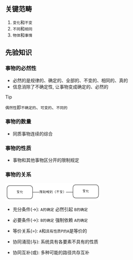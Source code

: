 ## 关键范畴

1. `变化`和`不变`
2. `不同`和`相同`
3. `物体`和`事情`

## 先验知识

### 事物的必然性

- 必然的是规律的、确定的、全部的、不变的、相同的、真的
- 信息消除了不确定性, 让事物变成确定的、必然的

> [!TIP]
> `偶然性`即`不确定的`、`可变的`、`不同的`

### 事物的数量

- 同质事物连续的综合

### 事物的性质

- 事物和其他事物区分开的限制规定

### 事物的关系

<img src="../images/relation.png" width="300">

- 充分条件(->): `A的确定` 必然引起 `B的确定`
- 必要条件(->): `B的确定` 强制依赖 `A的确定`

- 等价关系(=): `A`和`具有性质P的A`是等价的
- 协同涌现(与): 系统具有各要素不具有的性质
- 协同互补(或): 多种可能的路径共存互补
